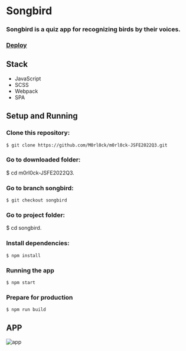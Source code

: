 # Songbird

### Songbird is a quiz app for recognizing birds by their voices.
### [Deploy](https://celadon-fairy-bfaa56.netlify.app/)

## Stack
+ JavaScript
+ SCSS
+ Webpack
+ SPA

## Setup and Running

### Clone this repository:
`$ git clone https://github.com/M0rl0ck/m0rl0ck-JSFE2022Q3.git`

### Go to downloaded folder:
$ cd m0rl0ck-JSFE2022Q3.

### Go to branch songbird:
`$ git checkout songbird`

### Go to project folder:
$ cd songbird.

### Install dependencies:
`$ npm install`

### Running the app
`$ npm start`

### Prepare for production
`$ npm run build`

## APP
![app](https://github.com/M0rl0ck/m0rl0ck-JSFE2022Q3/assets/95146343/1eaec6da-ce87-4617-817b-c55c937d4f47)
